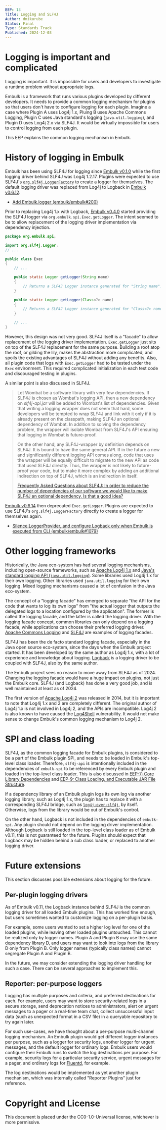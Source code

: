 ```yaml
---
EEP: 13
Title: Logging and SLF4J
Author: dmikurube
Status: Final
Type: Standards Track
Published: 2024-12-03
---
```


Logging is important and complicated
=====================================

Logging is important. It is impossible for users and developers to investigate a runtime problem without appropriate logs.

Embulk is a framework that runs various plugins developed by different developers. It needs to provide a common logging mechanism for plugins so that users don't have to configure logging for each plugin. Imagine a case where Plugin A uses Log4j 1.x, Pluing B uses Apache Commons Logging, Plugin C uses Java standard's logging (`java.util.logging`), and Plugin D uses Log4j 2.x via SLF4J. It would be virtually impossible for users to control logging from each plugin.

This EEP explains the common logging mechanism in Embulk.

History of logging in Embulk
=============================

Embulk has been using SLF4J for logging since [Embulk v0.1.0](https://github.com/embulk/embulk/blob/v0.1.0/build.gradle#L92) while the first logging driver behind SLF4J was Log4j 1.2.17. Plugins were expected to use SLF4J's [`org.slf4j.LoggerFactory`](https://www.slf4j.org/api/org/slf4j/LoggerFactory.html) to create a logger for themselves. The default logging driver was replaced from Log4j to Logback in [Embulk v0.6.12](https://github.com/embulk/embulk/releases/tag/v0.6.12).

* [Add Embulk.logger (embulk/embulk#200)](https://github.com/embulk/embulk/pull/200)

Prior to replacing Log4j 1.x with Logback, [Embulk v0.4.0](https://github.com/embulk/embulk/releases/tag/v0.4.0) started providing the SLF4J logger via `org.embulk.spi.Exec.getLogger`. The intent seemed to be to allow replacement of the logging driver implementation via dependency injection.

```java
package org.embulk.spi;

import org.slf4j.Logger;
// ...

public class Exec
{
    // ...

    public static Logger getLogger(String name)
    {
        // Returns a SLF4J Logger instance generated for "String name".
    }

    public static Logger getLogger(Class<?> name)
    {
        // Returns a SLF4J Logger instance generated for "Class<?> name".
    }

    // ...
}
```

However, this design was not very good. SLF4J itself is a "facade" to allow replacement of the logging driver implementation. `Exec.getLogger` just sits on top of the SLF4J replacement for the same purpose. Building a roof atop the roof, or gilding the lily, makes the abstraction more complicated, and spoils the existing advantages of SLF4J without adding any benefits. Also, all plugin code that logs with `Exec.getLogger` had to be tested under the `Exec` environment. This required complicated initialization in each test code and discouraged testing in plugins.

A similar point is also discussed in SLF4J.

> Let Wombat be a software library with very few dependencies. If SLF4J is chosen as Wombat's logging API, then a new dependency on _slf4j-api.jar_ will be added to Wombat's list of dependencies. Given that writing a logging wrapper does not seem that hard, some developers will be tempted to wrap SLF4J and link with it only if it is already present on the classpath, making SLF4J an optional dependency of Wombat. In addition to solving the dependency problem, the wrapper will isolate Wombat from SLF4J's API ensuring that logging in Wombat is future-proof.
>
> On the other hand, any SLF4J-wrapper by definition depends on SLF4J. It is bound to have the same general API. If in the future a new and significantly different logging API comes along, code that uses the wrapper will be equally difficult to migrate to the new API as code that used SLF4J directly. Thus, the wrapper is not likely to future-proof your code, but to make it more complex by adding an additional indirection on top of SLF4J, which is an indirection in itself.
>
> [Frequently Asked Questions about SLF4J: In order to reduce the number of dependencies of our software we would like to make SLF4J an optional dependency. Is that a good idea?](https://www.slf4j.org/faq.html#optional_dependency)

[Embulk v0.9.14](https://github.com/embulk/embulk/releases/tag/v0.9.14) then deprecated `Exec.getLogger`. Plugins are expected to use SLF4J's `org.slf4j.LoggerFactory` directly to create a logger for themselves again.

* [Silence LoggerProvider, and configure Logback only when Embulk is executed from CLI (embulk/embulk#1079)](https://github.com/embulk/embulk/pull/1079)

Other logging frameworks
=========================

Historically, the Java eco-system has had several logging mechanisms, including open-source frameworks, such as [Apache Log4j 1.x](https://logging.apache.org/log4j/1.x/) and [Java's standard logging API (`java.util.logging`)](https://docs.oracle.com/javase/8/docs/api/java/util/logging/Logger.html). Some libraries used Log4j 1.x for their own logging. Other libraries used `java.util.logging` for their own logging. Mixed logging mechanisms caused a lot of confusion in the Java eco-system.

The concept of a "logging facade" has emerged to separate "the API for the code that wants to log its own logs" from "the actual logger that outputs the delegated logs to a location configured by the application". The former is called the logging facade, and the latter is called the logging driver. With the logging facade concept, common libraries can only depend on a logging facade, while applications can choose their preferred logging driver. [Apache Commons Logging](https://commons.apache.org/proper/commons-logging/) and [SLF4J](https://www.slf4j.org/) are examples of logging facades.

SLF4J has been the de facto standard logging facade, especially in the Java open source eco-system, since the days when the Embulk project started. It has been developed by the same author as Log4j 1.x, with a lot of experience and knowledge about logging. [Logback](https://logback.qos.ch/) is a logging driver to be coupled with SLF4J, also by the same author.

The Embulk project sees no reason to move away from SLF4J as of 2024. Changing the logging facade would have a huge impact on plugins, not just the Embulk core. SLF4J (and Logback) has done a very good job, and is well maintained at least as of 2024.

The first version of [Apache Log4j 2](https://logging.apache.org/log4j/2.x/) was released in 2014, but it is important to note that Log4j 1.x and 2 are completely different. The original author of Log4j 1.x is not involved in Log4j 2, and the APIs are incompatible. Log4j 2 is also known to have caused the [Log4Shell](https://logging.apache.org/log4j/2.x/security.html#CVE-2021-44228) vulnerability. It would not make sense to change Embulk's common logging mechanism to Log4j 2.

SPI and class loading
======================

SLF4J, as the common logging facade for Embulk plugins, is considered to be a part of the Embulk plugin SPI, and needs to be loaded in Embulk's top-level class loader. Therefore, `slf4j-api` is intentionally included in the dependencies of `embulk-spi` to be referenced by every Embulk plugin and loaded in the top-level class loader. This is also discussed in [EEP-7: Core Library Dependencies](./eep-0007.md) and [EEP-9: Class Loading, and Executable JAR File Structure](./eep-0009.md).

If a dependency library of an Embulk plugin logs its own log via another logging library, such as Log4j 1.x, the plugin has to replace it with a corresponding SLF4J bridge, such as [`log4j-over-slf4j`](https://www.slf4j.org/legacy.html#log4j-over-slf4j), by itself. Otherwise, logs from the library would be out of Embulk's control.

On the other hand, Logback is not included in the dependencies of `embulk-spi`. Any plugin should not depend on the logging driver implementation. Although Logback is still loaded in the top-level class loader as of Embulk v0.11, this is not guaranteed for the future. Plugins should expect that Logback may be hidden behind a sub class loader, or replaced to another logging driver.

Future extensions
==================

This section discusses possible extensions about logging for the future.

Per-plugin logging drivers
---------------------------

As of Embulk v0.11, the Logback instance behind SLF4J is the common logging driver for all loaded Embulk plugins. This has worked fine enough, but users sometimes wanted to customize logging on a per-plugin basis.

For example, some users wanted to set a higher log level for one of the loaded plugins, while leaving other loaded plugins untouched. This cannot be realized only by logger names. Plugin A and Plugin B may use the same dependency library D, and users may want to look into logs from the library D only from Plugin B. Only logger names (typically class names) cannot segregate Plugin A and Plugin B.

In the future, we may consider extending the logging driver handling for such a case. There can be several approaches to implement this.

Reporter: per-purpose loggers
------------------------------

Logging has multiple purposes and criteria, and preferred destinations for each. For example, users may want to store security-related logs in a secure storage, send deprecation notices to administrators, alert on urgent messages to a pager or a real-time team chat, collect unsuccessful input data (such as unexpected format in a CSV file) in a queryable repository to try again later.

For such use-cases, we have thought about a per-purpose multi-channel logging mechanism. An Embulk plugin would get different logger instances per purpose, such as a logger for security logs, another logger for urgent messages, and the default logger for ordinary logs. Embulk users would configure their Embulk runs to switch the log destinations per purpose. For example, security logs for a particular security service, urgent messages for a pager, and ordinary logs for [Fluentd](https://www.fluentd.org/), for example.

The log destinations would be implemented as yet another plugin mechanism, which was internally called "Reporter Plugins" just for reference.

Copyright and License
======================

This document is placed under the CC0-1.0-Universal license, whichever is more permissive.
